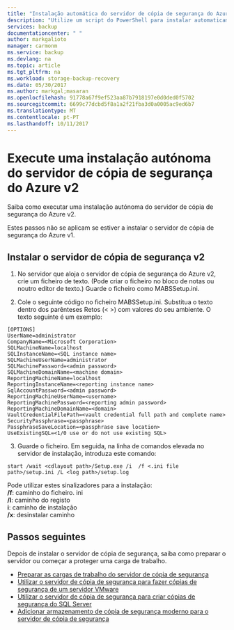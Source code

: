 ```yaml
---
title: "Instalação automática do servidor de cópia de segurança do Azure v2 | Microsoft Docs"
description: "Utilize um script do PowerShell para instalar automaticamente o servidor de cópia de segurança do Azure v2. Este tipo de instalação também é denominado uma instalação autónoma."
services: backup
documentationcenter: " "
author: markgalioto
manager: carmonm
ms.service: backup
ms.devlang: na
ms.topic: article
ms.tgt_pltfrm: na
ms.workload: storage-backup-recovery
ms.date: 05/30/2017
ms.author: markgal;masaran
ms.openlocfilehash: 91778a67f9ef523aa87b7918197e0d0ded0f5702
ms.sourcegitcommit: 6699c77dcbd5f8a1a2f21fba3d0a0005ac9ed6b7
ms.translationtype: MT
ms.contentlocale: pt-PT
ms.lasthandoff: 10/11/2017
---
```

# <a name="run-an-unattended-installation-of-azure-backup-server-v2"></a>Execute uma instalação autónoma do servidor de cópia de segurança do Azure v2

Saiba como executar uma instalação autónoma do servidor de cópia de segurança do Azure v2. 

Estes passos não se aplicam se estiver a instalar o servidor de cópia de segurança do Azure v1.

## <a name="install-backup-server-v2"></a>Instalar o servidor de cópia de segurança v2

1. No servidor que aloja o servidor de cópia de segurança do Azure v2, crie um ficheiro de texto. (Pode criar o ficheiro no bloco de notas ou noutro editor de texto.) Guarde o ficheiro como MABSSetup.ini. 

2. Cole o seguinte código no ficheiro MABSSetup.ini. Substitua o texto dentro dos parênteses Retos (\< \>) com valores do seu ambiente. O texto seguinte é um exemplo:

  ```
  [OPTIONS]
  UserName=administrator
  CompanyName=<Microsoft Corporation>
  SQLMachineName=localhost
  SQLInstanceName=<SQL instance name>
  SQLMachineUserName=administrator
  SQLMachinePassword=<admin password>
  SQLMachineDomainName=<machine domain>
  ReportingMachineName=localhost
  ReportingInstanceName=<reporting instance name>
  SqlAccountPassword=<admin password>
  ReportingMachineUserName=<username>
  ReportingMachinePassword=<reporting admin password>
  ReportingMachineDomainName=<domain>
  VaultCredentialFilePath=<vault credential full path and complete name>
  SecurityPassphrase=<passphrase>
  PassphraseSaveLocation=<passphrase save location>
  UseExistingSQL=<1/0 use or do not use existing SQL>
  ```

3. Guarde o ficheiro. Em seguida, na linha de comandos elevada no servidor de instalação, introduza este comando:

  ```
  start /wait <cdlayout path>/Setup.exe /i  /f <.ini file path>/setup.ini /L <log path>/setup.log
  ```

Pode utilizar estes sinalizadores para a instalação:</br>
**/f**: caminho do ficheiro. ini</br>
**/l**: caminho do registo</br>
**i**: caminho de instalação</br>
**/x**: desinstalar caminho</br>

## <a name="next-steps"></a>Passos seguintes
Depois de instalar o servidor de cópia de segurança, saiba como preparar o servidor ou começar a proteger uma carga de trabalho.

- [Preparar as cargas de trabalho do servidor de cópia de segurança](backup-azure-microsoft-azure-backup.md)
- [Utilizar o servidor de cópia de segurança para fazer cópias de segurança de um servidor VMware](backup-azure-backup-server-vmware.md)
- [Utilizar o servidor de cópia de segurança para criar cópias de segurança do SQL Server](backup-azure-sql-mabs.md)
- [Adicionar armazenamento de cópia de segurança moderno para o servidor de cópia de segurança](backup-mabs-add-storage.md)
